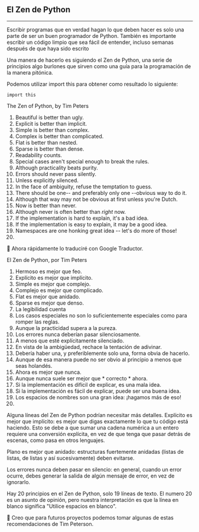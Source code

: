 ## El Zen de Python
----------------

Escribir programas que en verdad hagan lo que deben hacer es solo una parte de ser un buen programador de Python. También es importante escribir un código limpio que sea fácil de entender, incluso semanas después de que haya sido escrito

Una manera de hacerlo es siguiendo el Zen de Python, una serie de principios algo burlones que sirven como una guía para la programación de la manera pitónica. 

Podemos utilizar import this para obtener como resultado lo siguiente:

`import this`

The Zen of Python, by Tim Peters

1. Beautiful is better than ugly.
2. Explicit is better than implicit.
3. Simple is better than complex.
4. Complex is better than complicated.
5. Flat is better than nested.
6. Sparse is better than dense.
7. Readability counts.
8. Special cases aren't special enough to break the rules.
9. Although practicality beats purity.
10. Errors should never pass silently.
11. Unless explicitly silenced.
12. In the face of ambiguity, refuse the temptation to guess.
13. There should be one-- and preferably only one --obvious way to do it.
14. Although that way may not be obvious at first unless you're Dutch.
15. Now is better than never.
16. Although never is often better than *right* now.
17. If the implementation is hard to explain, it's a bad idea.
18. If the implementation is easy to explain, it may be a good idea.
19. Namespaces are one honking great idea -- let's do more of those!
20. 

:eyes: Ahora rápidamente lo traduciré con Google Traductor.

El Zen de Python, por Tim Peters

1. Hermoso es mejor que feo.
2. Explícito es mejor que implícito.
3. Simple es mejor que complejo.
4. Complejo es mejor que complicado.
5. Flat es mejor que anidado.
6. Sparse es mejor que denso.
7. La legibilidad cuenta
8. Los casos especiales no son lo suficientemente especiales como para romper las reglas.
9. Aunque la practicidad supera a la pureza.
10. Los errores nunca deberían pasar silenciosamente.
11. A menos que esté explícitamente silenciado.
12. En vista de la ambigüedad, rechace la tentación de adivinar.
13. Debería haber una, y preferiblemente solo una, forma obvia de hacerlo.
14. Aunque de esa manera puede no ser obvio al principio a menos que seas holandés.
15. Ahora es mejor que nunca.
16. Aunque nunca suele ser mejor que * correcto * ahora.
17. Si la implementación es difícil de explicar, es una mala idea.
18. Si la implementación es fácil de explicar, puede ser una buena idea.
19. Los espacios de nombres son una gran idea: ¡hagamos más de eso!
20. 

Alguna líneas del Zen de Python podrían necesitar más detalles. Explícito es mejor que implícito: es mejor que digas exactamente lo que tu código está haciendo. Esto se debe a que sumar una cadena numérica a un entero requiere una conversión explícita, en vez de que tenga que pasar detrás de escenas, como pasa en otros lenguajes.

Plano es mejor que anidado: estructuras fuertemente anidadas (listas de listas, de listas y así sucesivamente) deben evitarse.

Los errores nunca deben pasar en silencio: en general, cuando un error ocurre, debes generar la salida de algún mensaje de error, en vez de ignorarlo.

Hay 20 principios en el Zen de Python, solo 19 líneas de texto. El numero 20 es un asunto de opinión, pero nuestra interpretación es que la línea en blanco significa "Utilice espacios en blanco".

🔄 Creo que para futuros proyectos podemos tomar algunas de estas recomendaciones de Tim Peterson.

